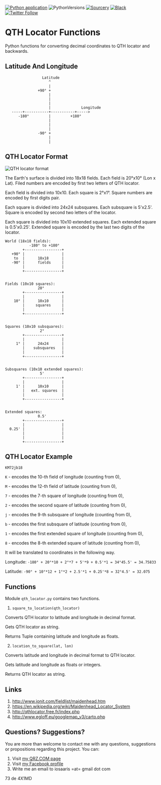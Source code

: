 [![Python application](https://github.com/Pytlicek/hamradio_functions/actions/workflows/python-app.yml/badge.svg)](https://github.com/Pytlicek/hamradio_functions/actions/workflows/python-app.yml) 
![PythonVersions](https://img.shields.io/badge/python-3.10-blue) 
[![Sourcery](https://img.shields.io/badge/Sourcery-enabled-brightgreen)](https://sourcery.ai) 
[![Black](https://img.shields.io/badge/code%20style-black-000000.svg)](https://github.com/ambv/black) 
[![Twitter Follow](https://img.shields.io/twitter/follow/Pytlicek?color=1DA1F2&logo=twitter&style=flat)](https://twitter.com/Pytlicek) 


# QTH Locator Functions
Python functions for converting decimal coordinates to QTH locator and backwards.

## Latitude And Longitude
```
   		         Latitude
                    ^
                    |
               +90° +
                    |
                    |
                    |
                    |              Longitude
   -----+-----------+-----------+----->
      -180°         |         +180°
                    |
                    |
                    |
               -90° +
                    |
                    |
```

## QTH Locator Format

![QTH locator format](https://raw.githubusercontent.com/4x5dm/qth_locator_functions/master/images/qth_locator_format.png)

The Earth's surface is divided into 18x18 fields. Each field is 20°x10° (Lon x Lat). Filed numbers are encoded by first two letters of QTH locator.

Each field is divided into 10x10. Each square is 2°x1°. Square numbers are encoded by first digits pair.

Each square is divided into 24x24 subsquares. Each subsquare is 5'x2.5'. Square is encoded by second two letters of the locator.

Each square is divided into 10x10 extended squares. Each extended square is 0.5'x0.25'. Extended square is encoded by the last two digits of the locator.

```
World (18x18 fields):
           -180° to +180°
        +-----------------+
   +90° |                 |
    to  |      18x18      |
   -90° |      fields     |
        |                 |
        +-----------------+

	   
Fields (10x10 squares):
               20°
        +-----------------+
        |                 |
    10° |      10x10      |
        |     squares     |
        |                 |
        +-----------------+

	   
Squares (10x10 subsquares):
                2°
        +-----------------+
        |                 |
     1° |      24x24      |
        |    subsquares   |
        |                 |
        +-----------------+


Subsquares (10x10 extended squares):
                5'
        +-----------------+
        |                 |
     1' |      10x10      |
        |   ext. squares  |
        |                 |
        +-----------------+


Extended squares:
               0.5'
        +-----------------+
        |                 |
  0.25' |                 |
        |                 |
        |                 |
        +-----------------+
```

## QTH Locator Example

``` KM72jb18 ```

``` K ``` - encodes the 10-th field of longitude (counting from 0),

``` M ``` - encodes the 12-th field of latitude (counting from 0),

``` 7 ``` - encodes the 7-th square of longitude (counting from 0),

``` 2 ``` - encodes the second square of latitude (counting from 0),

``` j ``` - encodes the 9-th subsquare of longitude (counting from 0),

``` b ``` - encodes the first subsquare of latitude (counting from 0),

``` 1 ``` - encodes the first extended square of longitude (counting from 0),

``` 8 ``` - encodes the 8-th extended square of latitude (counting from 0),

It will be translated to coordinates in the following way.

Longitude: ``` -180° + 20°*10 + 2°*7 + 5'*9 + 0.5'*1 = 34°45.5' = 34.75833 ```

Latitude: ``` -90° + 10°*12 + 1°*2 + 2.5'*1 + 0.25'*8 = 32°4.5' = 32.075 ```

## Functions

Module ```qth_locator.py``` contains two functions.

1. ```square_to_location(qth_locator)```

Converts QTH locator to latitude and longitude in decimal format.

Gets QTH locator as string.

Returns Tuple containing latitude and longitude as floats.

2. ```location_to_square(lat, lon)```

Converts latitude and longitude in decimal format to QTH locator.

Gets latitude and longitude as floats or integers.

Returns QTH locator as string.

## Links
1. http://www.jonit.com/fieldlist/maidenhead.htm
2. https://en.wikipedia.org/wiki/Maidenhead_Locator_System
3. http://qthlocator.free.fr/index.php
4. http://www.egloff.eu/googlemap_v3/carto.php

## Questions? Suggestions?
You are more than welcome to contact me with any questions, suggestions or propositions regarding this project. You can:

1. Visit [my QRZ.COM page](https://www.qrz.com/db/4X1MD)
2. Visit [my Facebook profile](https://www.facebook.com/Dima.Meln)
3. Write me an email to iosaaris =at= gmail dot com

73 de 4X1MD


